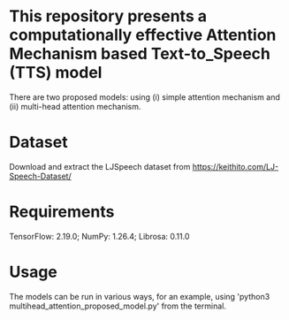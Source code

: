 # This repository presents a computationally effective Attention Mechanism based Text-to_Speech (TTS) model
There are two proposed models: using (i) simple attention mechanism and (ii) multi-head attention mechanism.
# Dataset
Download and extract the LJSpeech dataset from https://keithito.com/LJ-Speech-Dataset/

# Requirements
TensorFlow: 2.19.0; NumPy: 1.26.4; Librosa: 0.11.0

# Usage
The models can be run in various ways, for an example, using 'python3 multihead_attention_proposed_model.py' from the terminal.
